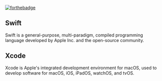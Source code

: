 [![forthebadge](https://forthebadge.com/images/badges/made-with-swift.svg)](https://forthebadge.com)

## Swift 
Swift is a general-purpose, multi-paradigm, compiled programming language developed by Apple Inc. and the open-source community.

## Xcode
Xcode is Apple's integrated development environment for macOS, used to develop software for macOS, iOS, iPadOS, watchOS, and tvOS.
